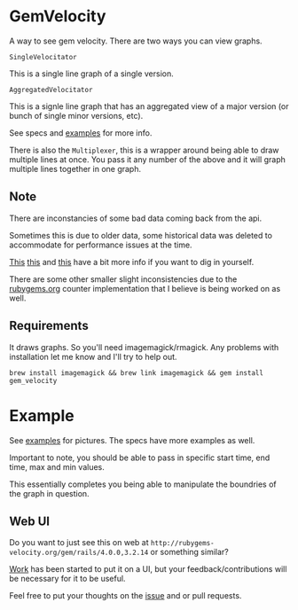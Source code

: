 # GemVelocity

A way to see gem velocity. There are two ways you can view graphs.

`SingleVelocitator`

This is a single line graph of a single version.

`AggregatedVelocitator`

This is a signle line graph that has an aggregated view of a major version (or bunch of single minor versions, etc).

See specs and [examples](examples/) for more info.

There is also the `Multiplexer`, this is a wrapper around being able to draw multiple lines at once. You pass it any number of the above and it will graph multiple lines together in one graph.

## Note

There are inconstancies of some bad data coming back from the api. 

Sometimes this is due to older data, some historical data was deleted to accommodate for performance issues at the time.

[This](https://github.com/rubygems/rubygems.org/pull/606) [this](https://github.com/rubygems/rubygems.org/issues/616) and [this](https://gist.github.com/shaiguitar/d2af997b7f58e24fd305) have a bit more info if you want to dig in yourself.

There are some other smaller slight inconsistencies due to the [rubygems.org](https://github.com/rubygems/rubygems.org) counter implementation that I believe is being worked on as well.

## Requirements

It draws graphs. So you'll need imagemagick/rmagick. Any problems with installation let me know and I'll try to help out.

`brew install imagemagick && brew link imagemagick && gem install gem_velocity`

# Example

See [examples](examples/) for pictures. The specs have more examples as well.

Important to note, you should be able to pass in specific start time, end time, max and min values.

This essentially completes you being able to manipulate the boundries of the graph in question.

## Web UI

Do you want to just see this on web at `http://rubygems-velocity.org/gem/rails/4.0.0,3.2.14` or something similar?

[Work](https://github.com/shaiguitar/gem_velocity_web) has been started to put it on a UI, but your feedback/contributions will be necessary for it to be useful.

Feel free to put your thoughts on the [issue](https://github.com/shaiguitar/gem_velocities/issues/3) and or pull requests.
